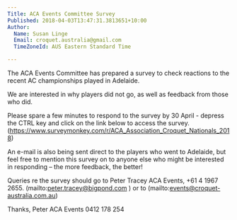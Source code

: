 ```yaml
---
Title: ACA Events Committee Survey
Published: 2018-04-03T13:47:31.3813651+10:00
Author:
  Name: Susan Linge
  Email: croquet.australia@gmail.com
  TimeZoneId: AUS Eastern Standard Time

---
```

The ACA Events Committee has prepared a survey to check reactions to the recent AC championships played in Adelaide.

We are interested in why players did not go, as well as feedback from those who did.

Please spare a few minutes to respond to the survey by 30 April - depress the CTRL key and click on the link below to access the survey.
(https://www.surveymonkey.com/r/ACA_Association_Croquet_Nationals_2018)

An e-mail is also being sent direct to the players who went to Adelaide, but feel free to mention this survey on to anyone else who might be interested in responding – the more feedback, the better!

Queries re the survey should go to Peter Tracey ACA Events, +61 4 1967 2655. (mailto:peter.tracey@bigpond.com ) or to (mailto:events@croquet-australia.com.au)

Thanks, Peter
ACA Events
0412 178 254